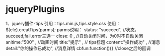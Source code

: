 # jqueryPlugins
1、jquery插件-tips
引用：tips.min.js,tips.style.css
使用：$(ele).creatTips(parms);
parms说明：
  status: "succeed",    //状态，succeed,fail,error三选一
  close: 0 ,             //自动关闭时间，为0时不自动关闭
  anitime:"500" ,         //动画时间
  title:"提示" ,          // tips标题
  content:"操作成功" ,    //消息
  detail:"你的操作已成功",  //消息详情
  cbfun:function(){}        //close之后的回调
